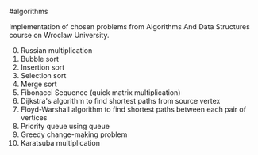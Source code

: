#algorithms

Implementation of chosen problems from Algorithms And Data Structures course on Wroclaw University.

0. Russian multiplication  
1. Bubble sort  
2. Insertion sort  
3. Selection sort  
4. Merge sort  
5. Fibonacci Sequence (quick matrix multiplication)  
6. Dijkstra's algorithm to find shortest paths from source vertex  
7. Floyd-Warshall algorithm to find shortest paths between each pair of vertices  
8. Priority queue using queue  
9. Greedy change-making problem  
10. Karatsuba multiplication
